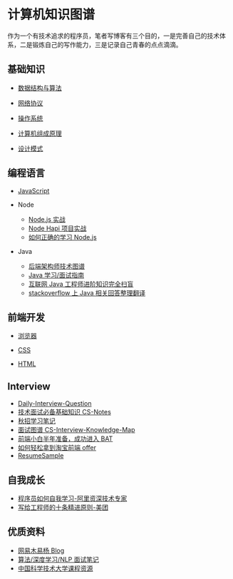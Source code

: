 # 计算机知识图谱

作为一个有技术追求的程序员，笔者写博客有三个目的，一是完善自己的技术体系，二是锻炼自己的写作能力，三是记录自己青春的点点滴滴。

## 基础知识

- [数据结构与算法](https://github.com/zhangzhongjiang/Data-Structures-Algorithms)

- [网络协议](/Network.md)

- [操作系统](/OperatingSystem.md)

- [计算机组成原理](/Basic.md)

- [设计模式](/DesignPatterns.md)

## 编程语言

- [JavaScript](/JavaScript.md)

- Node

  - [Node.js 实战](https://github.com/zhangzhongjiang/Node.js-in-Action)
  - [Node Hapi 项目实战](https://github.com/zhangzhongjiang/node_hapi)
  - [如何正确的学习 Node.js](https://github.com/i5ting/How-to-learn-node-correctly)

- Java

  - [后端架构师技术图谱](https://github.com/xingshaocheng/architect-awesome)
  - [Java 学习/面试指南](https://github.com/Snailclimb/JavaGuide)
  - [互联网 Java 工程师进阶知识完全扫盲](https://github.com/doocs/advanced-java)
  - [stackoverflow 上 Java 相关回答整理翻译](https://github.com/giantray/stackoverflow-java-top-qa)

## 前端开发

- [浏览器](/Browser.md)

- [CSS](/CSS.md)

- [HTML](/HTML.md)

## Interview

- [Daily-Interview-Question](https://github.com/Advanced-Frontend/Daily-Interview-Question)
- [技术面试必备基础知识 CS-Notes](https://github.com/CyC2018/CS-Notes)
- [秋招学习笔记](https://github.com/CyC2018/CS-Notes)
- [面试图谱 CS-Interview-Knowledge-Map](https://github.com/InterviewMap/CS-Interview-Knowledge-Map)
- [前端小白半年准备，成功进入 BAT](https://github.com/brickspert/blog/issues/16)
- [如何轻松拿到淘宝前端 offer](https://juejin.im/post/5bbc54a2e51d450e5a7445b4)
- [ResumeSample](https://github.com/geekcompany/ResumeSample)

## 自我成长

- [程序员如何自我学习-阿里资深技术专家](https://mp.weixin.qq.com/s/VlpOzxc2NB1Usbr0IJMTIQ)
- [写给工程师的十条精进原则-美团](https://zhuanlan.zhihu.com/p/42262128)

## 优质资料

- [网易木易杨 Blog](https://github.com/yygmind/blog)
- [算法/深度学习/NLP 面试笔记](https://github.com/imhuay/Algorithm_Interview_Notes-Chinese)
- [中国科学技术大学课程资源](https://github.com/mbinary/USTC-CS-Courses-Resource)
